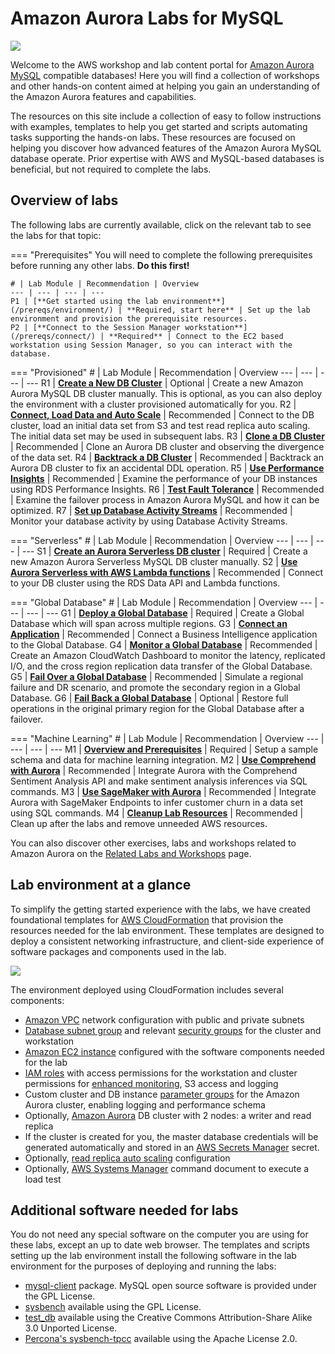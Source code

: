 # Amazon Aurora Labs for MySQL

<div class="aurora"><img src="/assets/images/amazon-aurora.svg"></div>

Welcome to the AWS workshop and lab content portal for <a href="https://aws.amazon.com/rds/aurora/details/mysql-details/" target="_blank">Amazon Aurora MySQL</a> compatible databases! Here you will find a collection of workshops and other hands-on content aimed at helping you gain an understanding of the Amazon Aurora features and capabilities.

The resources on this site include a collection of easy to follow instructions with examples, templates to help you get started and scripts automating tasks supporting the hands-on labs. These resources are focused on helping you discover how advanced features of the Amazon Aurora MySQL database operate. Prior expertise with AWS and MySQL-based databases is beneficial, but not required to complete the labs.


## Overview of labs

The following labs are currently available, click on the relevant tab to see the labs for that topic:

=== "Prerequisites"
    You will need to complete the following prerequisites before running any other labs. **Do this first!**

    # | Lab Module | Recommendation | Overview
    --- | --- | --- | ---
    P1 | [**Get started using the lab environment**](/prereqs/environment/) | **Required, start here** | Set up the lab environment and provision the prerequisite resources.
    P2 | [**Connect to the Session Manager workstation**](/prereqs/connect/) | **Required** | Connect to the EC2 based workstation using Session Manager, so you can interact with the database.


=== "Provisioned"
    # | Lab Module | Recommendation | Overview
    --- | --- | --- | ---
    R1 | [**Create a New DB Cluster**](/provisioned/create/) | Optional | Create a new Amazon Aurora MySQL DB cluster manually. This is optional, as you can also deploy the environment with a cluster provisioned automatically for you.
    R2 | [**Connect, Load Data and Auto Scale**](/provisioned/interact/) | Recommended | Connect to the DB cluster, load an initial data set from S3 and test read replica auto scaling. The initial data set may be used in subsequent labs.
    R3 | [**Clone a DB Cluster**](/provisioned/clone/) | Recommended | Clone an Aurora DB cluster and observing the divergence of the data set.
    R4 | [**Backtrack a DB Cluster**](/provisioned/backtrack/) | Recommended | Backtrack an Aurora DB cluster to fix an accidental DDL operation.
    R5 | [**Use Performance Insights**](/provisioned/perf-insights/) | Recommended | Examine the performance of your DB instances using RDS Performance Insights.
    R6 | [**Test Fault Tolerance**](/provisioned/failover/) | Recommended | Examine the failover process in Amazon Aurora MySQL and how it can be optimized.
    R7 | [**Set up Database Activity Streams**](/provisioned/das/) | Recommended | Monitor your database activity by using Database Activity Streams.


=== "Serverless"
    # | Lab Module | Recommendation | Overview
    --- | --- | --- | ---
    S1 | [**Create an Aurora Serverless DB cluster**](/serverless/create/) | Required | Create a new Amazon Aurora Serverless MySQL DB cluster manually.
    S2 | [**Use Aurora Serverless with AWS Lambda functions**](/serverless/dataapi/) | Recommended | Connect to your DB cluster using the RDS Data API and Lambda functions.


=== "Global Database"
    # | Lab Module | Recommendation | Overview
    --- | --- | --- | ---
    G1 | [**Deploy a Global Database**](/global/deploy/) | Required | Create a Global Database which will span across multiple regions.
    G3 | [**Connect an Application**](/global/biapp/) | Recommended | Connect a Business Intelligence application to the Global Database.
    G4 | [**Monitor a Global Database**](/global/monitor/) | Recommended | Create an Amazon CloudWatch Dashboard to monitor the latency, replicated I/O, and the cross region replication data transfer of the Global Database.
    G5 | [**Fail Over a Global Database**](/global/failover/) | Recommended | Simulate a regional failure and DR scenario, and promote the secondary region in a Global Database.
    G6 | [**Fail Back a Global Database**](/global/failback/) | Optional | Restore full operations in the original primary region for the Global Database after a failover.


=== "Machine Learning"
    # | Lab Module | Recommendation | Overview
    --- | --- | --- | ---
    M1 | [**Overview and Prerequisites**](/ml/overview/) | Required | Setup a sample schema and data for machine learning integration.
    M2 | [**Use Comprehend with Aurora**](/ml/comprehend/) | Recommended | Integrate Aurora with the Comprehend Sentiment Analysis API and make sentiment analysis inferences via SQL commands.
    M3 | [**Use SageMaker with Aurora**](/ml/sagemaker/) | Recommended | Integrate Aurora with SageMaker Endpoints to infer customer churn in a data set using SQL commands.
    M4 | [**Cleanup Lab Resources**](/ml/cleanup/) | Recommended | Clean up after the labs and remove unneeded AWS resources.       

You can also discover other exercises, labs and workshops related to Amazon Aurora on the [Related Labs and Workshops](/related/labs/) page.


## Lab environment at a glance

To simplify the getting started experience with the labs, we have created foundational templates for <a href="https://aws.amazon.com/cloudformation/" target="_blank">AWS CloudFormation</a> that provision the resources needed for the lab environment. These templates are designed to deploy a consistent networking infrastructure, and client-side experience of software packages and components used in the lab.

<div class="architecture"><img src="/assets/images/generic-architecture.png"></div>

The environment deployed using CloudFormation includes several components:

*	<a href="https://docs.aws.amazon.com/vpc/latest/userguide/what-is-amazon-vpc.html" target="_blank">Amazon VPC</a> network configuration with public and private subnets
*	<a href="https://docs.aws.amazon.com/AmazonRDS/latest/UserGuide/USER_VPC.WorkingWithRDSInstanceinaVPC.html#USER_VPC.Subnets" target="_blank">Database subnet group</a> and relevant <a href="https://docs.aws.amazon.com/vpc/latest/userguide/VPC_SecurityGroups.html" target="_blank">security groups</a> for the cluster and workstation
*	<a href="https://docs.aws.amazon.com/AWSEC2/latest/UserGuide/Instances.html" target="_blank">Amazon EC2 instance</a> configured with the software components needed for the lab
*	<a href="https://docs.aws.amazon.com/IAM/latest/UserGuide/id_roles.html" target="_blank">IAM roles</a> with access permissions for the workstation and cluster permissions for <a href="https://docs.aws.amazon.com/AmazonRDS/latest/UserGuide/USER_Monitoring.OS.html" target="_blank">enhanced monitoring</a>, S3 access and logging
*	Custom cluster and DB instance <a href="https://docs.aws.amazon.com/AmazonRDS/latest/UserGuide/USER_WorkingWithParamGroups.html" target="_blank">parameter groups</a> for the Amazon Aurora cluster, enabling logging and performance schema
*	Optionally, <a href="https://docs.aws.amazon.com/AmazonRDS/latest/AuroraUserGuide/CHAP_AuroraOverview.html" target="_blank">Amazon Aurora</a> DB cluster with 2 nodes: a writer and read replica
* If the cluster is created for you, the master database credentials will be generated automatically and stored in an <A href="https://docs.aws.amazon.com/secretsmanager/latest/userguide/intro.html" target="_blank">AWS Secrets Manager</a> secret.
*	Optionally, <a href="https://docs.aws.amazon.com/AmazonRDS/latest/AuroraUserGuide/Aurora.Integrating.AutoScaling.html" target="_blank">read replica auto scaling</a> configuration
*	Optionally, <a href="https://docs.aws.amazon.com/systems-manager/latest/userguide/what-is-systems-manager.html" target="_blank">AWS Systems Manager</a> command document to execute a load test


## Additional software needed for labs

You do not need any special software on the computer you are using for these labs, except an up to date web browser. The templates and scripts setting up the lab environment install the following software in the lab environment for the purposes of deploying and running the labs:

* [mysql-client](https://dev.mysql.com/doc/refman/5.6/en/programs-client.html) package. MySQL open source software is provided under the GPL License.
* [sysbench](https://github.com/akopytov/sysbench) available using the GPL License.
* [test_db](https://github.com/datacharmer/test_db) available using the Creative Commons Attribution-Share Alike 3.0 Unported License.
* [Percona's sysbench-tpcc](https://github.com/Percona-Lab/sysbench-tpcc) available using the Apache License 2.0.
